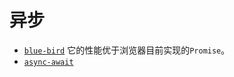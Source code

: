 # 异步

* [` blue-bird `](https://github.com/petkaantonov/bluebird) 它的性能优于浏览器目前实现的`Promise`。
* [` async-await `](https://css-tricks.com/understanding-async-await/)
